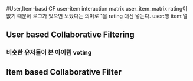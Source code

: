 #User,Item-basd CF
user-item interaction matrix
user_item_matrix
rating이 없기 때문에 로그가 있으면 보았다는 의미로 1을 rating 대신 넣는다.
user:행 item:열

## User based Collaborative Filtering
### 비슷한 유저들이 본 아이템 voting

## Item based Collaborative Filter